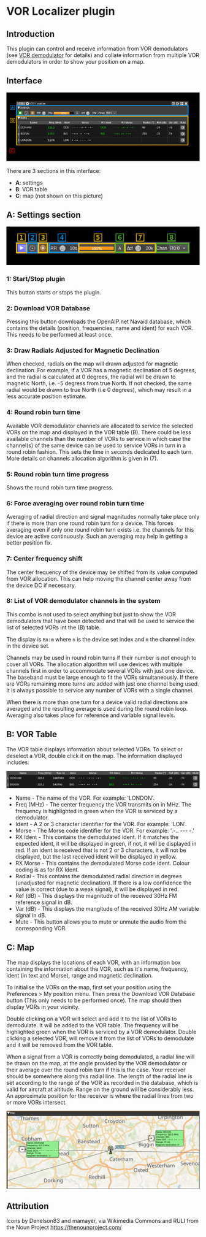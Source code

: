 <h1>VOR Localizer plugin</h1>

<h2>Introduction</h2>

This plugin can control and receive information from VOR demodulators (see [VOR demodulator](../../channelrx/demodvor/readme.md) for details) and collate information from multiple VOR demodulators in order to show your position on a map.

<h2>Interface</h2>

![VOR Localizer plugin GUI](../../../doc/img/VORLocalizer_plugin.png)

There are 3 sections in this interface:
  - **A**: settings
  - **B**: VOR table
  - **C**: map (not shown on this picture)

<h2>A: Settings section</h2>

![VOR Localizer settings](../../../doc/img/VORLocalizer_settings.png)

<h3>1: Start/Stop plugin</h3>

This button starts or stops the plugin.

<h3>2: Download VOR Database</h3>

Pressing this button downloads the OpenAIP.net Navaid database, which contains the details (position, frequencies, name and ident) for each VOR. This needs to be performed at least once.

<h3>3: Draw Radials Adjusted for Magnetic Declination</h3>

When checked, radials on the map will drawn adjusted for magnetic declination. For example, if a VOR has a magnetic declination of 5 degrees, and the radial is calculated at 0 degrees, the radial will be drawn to magnetic North, i.e. -5 degress from true North. If not checked, the same radial would be drawn to true North (i.e 0 degrees), which may result in a less accurate position estimate.

<h3>4: Round robin turn time</h3>

Available VOR demodulator channels are allocated to service the selected VORs on the map and displayed in the VOR table (B). There could be less available channels than the number of VORs to service in which case the channel(s) of the same device can be used to service VORs in turn in a round robin fashion. This sets the time in seconds dedicated to each turn. More details on channels allocation algorithm is given in (7).

<h3>5: Round robin turn time progress</h3>

Shows the round robin turn time progress.

<h3>6: Force averaging over round robin turn time</h3>

Averaging of radial direction and signal magnitudes normally take place only if there is more than one round robin turn for a device. This forces averaging even if only one round robin turn exists i.e. the channels for this device are active continuously. Such an averaging may help in getting a better position fix.

<h3>7: Center frequency shift</h3>

The center frequency of the device may be shifted from its value computed from VOR allocation. This can help moving the channel center away from the device DC if necessary.

<h3>8: List of VOR demodulator channels in the system</h3>

This combo is not used to select anything but just to show the VOR demodulators that have been detected and that will be used to service the list of selected VORs int the (B) table.

The display is `Rn:m` where `n` is the device set index and `m` the channel index in the device set.

Channels may be used in round robin turns if their number is not enough to cover all VORs. The allocation algorithm will use devices with multiple channels first in order to accommodate several VORs with just one device. The baseband must be large enough to fit the VORs simultaneously. If there are VORs remaining more turns are added with just one channel being used. It is always possible to service any number of VORs with a single channel.

When there is more than one turn for a device valid radial directions are averaged and the resulting average is used during the round robin loop. Averaging also takes place for reference and variable signal levels.

<h2>B: VOR Table</h2>

The VOR table displays information about selected VORs. To select or deselect a VOR, double click it on the map. The information displayed includes:

![VOR Demodulator Table](../../../doc/img/VORLocalizer_table.png)

* Name - The name of the VOR. For example: 'LONDON'.
* Freq (MHz) - The center frequency the VOR transmits on in MHz. The frequency is highlighted in green when the VOR is serviced by a demodulator.
* Ident - A 2 or 3 character identifier for the VOR. For example: 'LON'.
* Morse - The Morse code identifier for the VOR. For example: '.-.. --- -.'
* RX Ident - This contains the demodulated ident. If it matches the expected ident, it will be displayed in green, if not, it will be displayed in red. If an ident is received that is not 2 or 3 characters, it will not be displayed, but the last received ident will be displayed in yellow.
* RX Morse - This contains the demodulated Morse code ident. Colour coding is as for RX Ident.
* Radial - This contains the demodulated radial direction in degrees (unadjusted for magnetic declination). If there is a low confidence the value is correct (due to a weak signal), it will be displayed in red.
* Ref (dB) - This displays the magnitude of the received 30Hz FM reference signal in dB.
* Var (dB) - This displays the mangitude of the received 30Hz AM variable signal in dB.
* Mute - This button allows you to mute or unmute the audio from the corresponding VOR.

<h2>C: Map</h2>

The map displays the locations of each VOR, with an information box containing the information about the VOR, such as it's name, frequency, ident (in text and Morse), range and magnetic declination.

To initialise the VORs on the map, first set your position using the Preferences > My position menu. Then press the Download VOR Database button (This only needs to be performed once). The map should then display VORs in your vicinity.

Double clicking on a VOR will select and add it to the list of VORs to demodulate. It will be added to the VOR table. The frequency will be highlighted green when the VOR is serviced by a VOR demodulator. Double clicking a selected VOR, will remove it from the list of VORs to demodulate and it will be removed from the VOR table.

When a signal from a VOR is correctly being demodulated, a radial line will be drawn on the map, at the angle provided by the VOR demodulator or their average over the round robin turn if this is the case. Your receiver should be somewhere along this radial line. The length of the radial line is set according to the range of the VOR as recorded in the database, which is valid for aircraft at altitude. Range on the ground will be considerably less. An approximate position for the receiver is where the radial lines from two or more VORs intersect.

![VOR Demodulator Map](../../../doc/img/VORDemod_plugin_map.png)

<h2>Attribution</h2>

Icons by Denelson83 and mamayer, via Wikimedia Commons and RULI from the Noun Project https://thenounproject.com/
